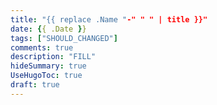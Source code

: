```yaml
---
title: "{{ replace .Name "-" " " | title }}"
date: {{ .Date }}
tags: ["SHOULD_CHANGED"]
comments: true
description: "FILL"
hideSummary: true
UseHugoToc: true
draft: true
---
```


